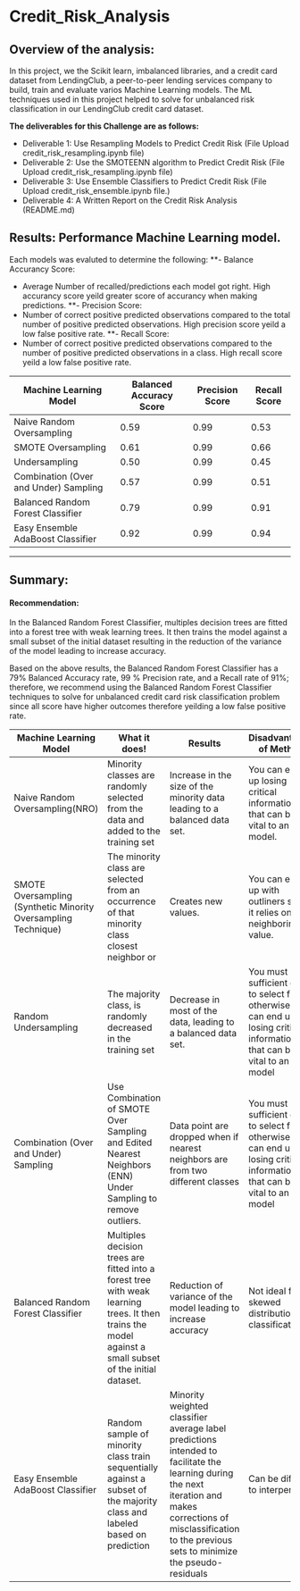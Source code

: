 # Credit_Risk_Analysis

## Overview of the analysis: 
In this project, we the Scikit learn, imbalanced libraries, and a credit card dataset from LendingClub, a peer-to-peer lending services company to build, train and evaluate varios Machine Learning models. The ML techniques used in this project helped to solve for unbalanced risk classification in our LendingClub credit card dataset.

**The deliverables for this Challenge are as follows:**
- Deliverable 1: Use Resampling Models to Predict Credit Risk (File Upload credit_risk_resampling.ipynb file)
- Deliverable 2: Use the SMOTEENN algorithm to Predict Credit Risk (File Upload credit_risk_resampling.ipynb file)
- Deliverable 3: Use Ensemble Classifiers to Predict Credit Risk (File Upload credit_risk_ensemble.ipynb file.)
- Deliverable 4: A Written Report on the Credit Risk Analysis (README.md)


## Results:  Performance Machine Learning model. 
Each models was evaluted to determine the following: 
**- Balance Accurancy Score: 
-   Average Number of recalled/predictions each model got right.  High accurancy score yeild greater score of accurancy when making predictions. 
**- Precision Score:  
-   Number of correct positive predicted observations compared to the total number of positive predicted observations. High precision score yeild a low false positive rate. 
**- Recall Score: 
-   Number of correct positive predicted observations compared to the number of positive predicted observations in a class. High recall score yeild a low false positive rate.




Machine Learning Model | Balanced Accuracy Score| Precision Score| Recall Score
------------ | -------------  | ------------- | -------------
Naive Random Oversampling| 0.59 | 0.99|  0.53
SMOTE Oversampling | 0.61 | 0.99| 0.66
Undersampling | 0.50 | 0.99| 0.45
Combination (Over and Under) Sampling | 0.57 | 0.99| 0.51
Balanced Random Forest Classifier | 0.79 |  0.99 |  0.91 
Easy Ensemble AdaBoost Classifier | 0.92 | 0.99 | 0.94 

<hr> </hr>



## Summary: 
#### Recommendation: 
In the Balanced Random Forest Classifier, multiples decision trees are fitted into a forest tree with weak learning trees. It then trains the model against a small subset of the initial dataset resulting in the reduction of the variance of the model leading to increase accuracy. 

Based on the above results, the Balanced Random Forest Classifier has a 79% Balanced Accuracy rate, 99 % Precision rate, and a Recall rate of 91%; therefore, we recommend using the Balanced Random Forest Classifier techniques to solve for unbalanced credit card risk classification problem since all score have higher outcomes therefore yeilding a low false positive rate.

Machine Learning Model | What it does!| Results  | Disadvantages of Method
------------ | -------------  | ------------- | -------------
Naive Random Oversampling(NRO)| Minority classes are randomly selected from the data and added to the training set | Increase in the size of the minority data leading to a balanced data set.| You can end up losing critical information that can be vital to an ML model.
SMOTE Oversampling (Synthetic Minority Oversampling Technique) | The minority class are selected from an occurrence of that minority class closest neighbor or | Creates new values. | You can end up with outliners since it relies on the neighboring value.
Random Undersampling | The majority class, is randomly decreased in the training set | Decrease in most of the data, leading to a balanced data set.|  You  must have sufficient data to select from; otherwise, we can end up losing critical information that can be vital to an ML model
Combination (Over and Under) Sampling | Use Combination of SMOTE Over Sampling and Edited Nearest Neighbors (ENN) Under Sampling to remove outliers.  | Data point are dropped when if nearest neighbors are from two different classes | You  must have sufficient data to select from; otherwise, we can end up losing critical information that can be vital to an ML model
Balanced Random Forest Classifier | Multiples decision trees are fitted into a forest tree with weak learning trees. It then trains the model against a small subset of the initial dataset. | Reduction of variance of the model leading to increase accuracy  | Not ideal for skewed distribution classification
Easy Ensemble AdaBoost Classifier | Random sample of minority class train sequentially against a subset of the majority class and labeled based on prediction | Minority weighted classifier average label predictions intended to facilitate the learning during the next iteration and makes corrections of misclassification to the previous sets to minimize the pseudo-residuals  | Can be difficult to interperet 



